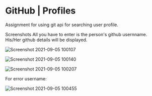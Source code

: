 # GitHub | Profiles

Assignment for using git api for searching user profile.

Screenshots
All you have to enter is the person's github usernname. His/Her github details will be displayed.

![Screenshot 2021-09-05 100107](https://user-images.githubusercontent.com/68777795/132115127-b7f107b3-7df4-4f20-a377-52cf9ed54cfc.jpg)

![Screenshot 2021-09-05 100140](https://user-images.githubusercontent.com/68777795/132115136-ba2a14e6-6d90-421d-aeec-020b3d85bb97.jpg)

![Screenshot 2021-09-05 100207](https://user-images.githubusercontent.com/68777795/132115111-50364a34-afce-4220-94ba-26bdc04a074e.jpg)

For error username:

 ![Screenshot 2021-09-05 100455](https://user-images.githubusercontent.com/68777795/132115176-4cf44eaf-bb39-442c-beee-1f14aba7ca48.jpg)



